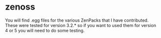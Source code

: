 # zenoss

You will find .egg files for the various ZenPacks that I have contributed. These were tested for version 3.2.* so if you want to used them for  version 4 or 5 you will need to do some testing.
